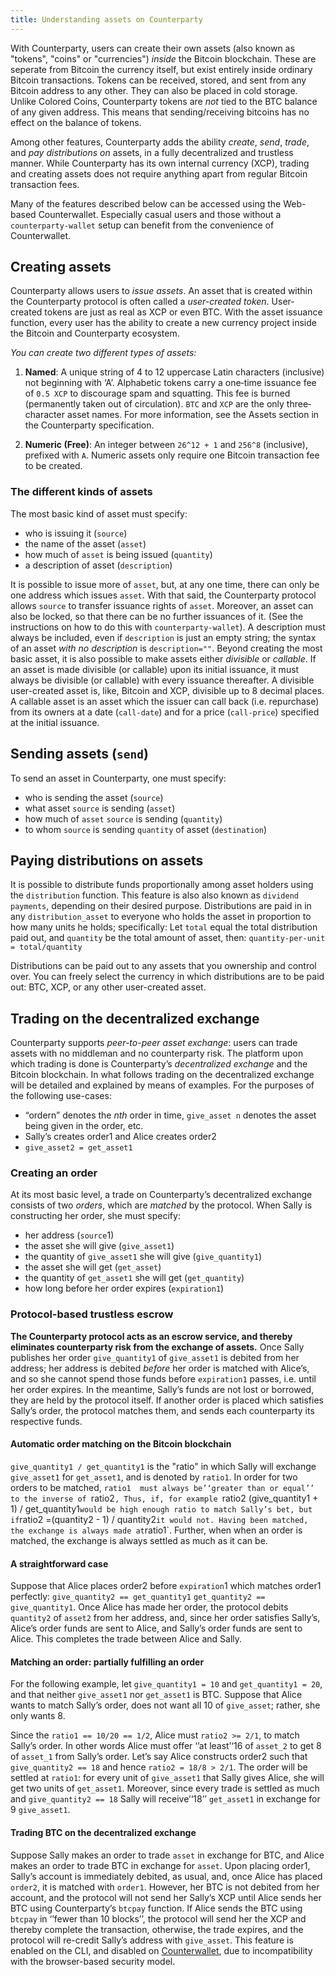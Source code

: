 ```yaml
---
title: Understanding assets on Counterparty
---
```



With Counterparty, users can create their own assets (also known as "tokens", "coins" or "currencies") _inside_ the Bitcoin blockchain. These are seperate from Bitcoin the currency itself, but exist entirely inside ordinary Bitcoin transactions. Tokens can be received, stored, and sent from any Bitcoin address to any other. They can also be placed in cold storage. Unlike Colored Coins, Counterparty tokens are _not_ tied to the BTC balance of any given address. This means that sending/receiving bitcoins has no effect on the balance of tokens.

Among other features, Counterparty adds the ability *create*, *send*, *trade*, and *pay distributions on* assets, in a fully decentralized and trustless manner. While Counterparty has its own internal currency (XCP), trading and creating assets does not require anything apart from regular Bitcoin transaction fees.

Many of the features described below can be accessed using the Web-based Counterwallet. Especially casual users and those without a `counterparty-wallet` setup can benefit from the convenience of Counterwallet.


## Creating assets

Counterparty allows users to *issue assets*. An asset that is created within the Counterparty protocol is often called a *user-created token*. User-created tokens are just as real as XCP or even BTC. With the asset issuance function, every user has the ability to create a new currency project inside the Bitcoin and Counterparty ecosystem.

*You can create two different types of assets:*

1. **Named**: A unique string of 4 to 12 uppercase Latin characters (inclusive) not beginning with ‘A’. Alphabetic tokens carry a one‐time issuance fee of `0.5 XCP` to discourage spam and squatting. This fee is burned (permanently taken out of circulation). `BTC` and `XCP` are the only three‐character asset names. For more information, see the Assets section in the Counterparty specification.

2. **Numeric (Free)**: An integer between `26^12 + 1` and `256^8` (inclusive), prefixed with `A`. Numeric assets only require one Bitcoin transaction fee to be created.

### The different kinds of assets

The most basic kind of asset must specify:

-   who is issuing it (`source`)
-   the name of the asset (`asset`)
-   how much of `asset` is being issued (`quantity`)
-   a description of asset (`description`)

It is possible to issue more of `asset`, but, at any one time, there can only be one address which issues `asset`. With that said, the Counterparty protocol allows `source` to transfer issuance rights of `asset`. Moreover, an asset can also be locked, so that there can be no further issuances of it. (See the instructions on how to do this with `counterparty-wallet`). A description must always be included, even if `description` is just an empty string; the syntax of an asset *with no description* is `description=""`.
Beyond creating the most basic asset, it is also possible to make assets either *divisible* or *callable*. If an asset is made divisible (or callable) upon its initial issuance, it must always be divisible (or callable) with every issuance thereafter. A divisible user-created asset is, like, Bitcoin and XCP, divisible up to 8 decimal places. A callable asset is an asset which the issuer can call back (i.e. repurchase) from its owners at a date (`call-date`) and for a price (`call-price`) specified at the initial issuance.

## Sending assets (`send`)

To send an asset in Counterparty, one must specify:

-   who is sending the asset (`source`)
-   what asset `source` is sending (`asset`)
-   how much of `asset` `source` is sending (`quantity`)
-   to whom `source` is sending `quantity` of asset (`destination`)

## Paying distributions on assets

It is possible to distribute funds proportionally among asset holders using the `distribution` function. This feature is also also known as `dividend payments`, depending on their desired purpose. Distributions are paid in in any `distribution_asset` to everyone who holds the asset in proportion to how many units he holds; specifically: Let `total` equal the total distribution paid out, and `quantity` be the total amount of asset, then: `quantity-per-unit = total/quantity`

Distributions can be paid out to any assets that you ownership and control over. You can freely select the currency in which distributions are to be paid out: BTC, XCP, or any other user-created asset.

## Trading on the decentralized exchange

Counterparty supports *peer-to-peer asset exchange*: users can trade assets with no middleman and no counterparty risk. The platform upon which trading is done is Counterparty’s *decentralized exchange* and the Bitcoin blockchain. In what follows trading on the decentralized exchange will be detailed and explained by means of examples. For the purposes of the following use-cases:

-   “ordern” denotes the *nth* order in time, `give_asset n` denotes
    the asset being given in the order, etc.
-   Sally’s creates order1 and Alice creates order2
-   `give_asset2 = get_asset1`

### Creating an order

At its most basic level, a trade on Counterparty’s decentralized
exchange consists of two *orders*, which are *matched* by the protocol.
When Sally is constructing her order, she must specify:

-   her address (`source`1)
-   the asset she will give (`give_asset1`)
-   the quantity of `give_asset1` she will give (`give_quantity1`)
-   the asset she will get (`get_asset`)
-   the quantity of `get_asset1` she will get (`get_quantity`)
-   how long before her order expires (`expiration1`)

### Protocol-based trustless escrow

**The Counterparty protocol acts as an escrow service, and thereby eliminates counterparty risk from the exchange of assets.** Once Sally publishes her order `give_quantity1` of `give_asset1` is debited from her address; her address is debited *before* her order is matched with Alice’s, and so she cannot spend those funds before `expiration1` passes, i.e. until her order expires. In the meantime, Sally’s funds are not lost or borrowed, they are held by the protocol itself. If another order is placed which satisfies Sally’s order, the protocol matches them, and sends each counterparty its respective funds.

#### Automatic order matching on the Bitcoin blockchain

`give_quantity1 / get_quantity1` is the "ratio" in which Sally will exchange `give_asset1` for `get_asset1`, and is denoted by `ratio1`. In order for two orders to be matched, `ratio1  must always be’‘greater than or equal’’ to the inverse of `ratio2`, Thus, if, for example `ratio2 (give_quantity1 + 1) / get_quantity1` would be high enough ratio to match Sally’s bet, but if `ratio2 =(quantity2 - 1) / quantity2` it would not. Having been matched, the exchange is always made at `ratio1`. Further, when when an order is matched, the exchange is always settled as much as it can be.

#### A straightforward case

Suppose that Alice places order2 before `expiration`1 which matches order1 perfectly: `give_quantity2 == get_quantity1` `get_quantity2 == give_quantity1`. Once Alice has made her order, the protocol debits `quantity2` of `asset2` from her address, and, since her order satisfies Sally’s, Alice’s order funds are sent to Alice, and Sally’s order funds are sent to Alice. This completes the trade between Alice and Sally.

#### Matching an order: partially fulfilling an order

For the following example, let `give_quantity1 = 10` and `get_quantity1 = 20`, and that neither `give_asset1` nor `get_asset1` is BTC. Suppose that Alice wants to match Sally’s order, does not want all 10 of `give_asset`; rather, she only wants 8.

Since the `ratio1 == 10/20 == 1/2`, Alice must `ratio2 >= 2/1`, to match Sally’s order. In other words Alice must offer ‘’at least’‘16 of `asset_2` to get 8 of `asset_1` from Sally’s order. Let’s say Alice constructs order2 such that `give_quantity2 == 18` and hence `ratio2 = 18/8 > 2/1`. The order will be settled at `ratio1`: for every unit of `give_asset1` that Sally gives Alice, she will get two units of `get_asset1`. Moreover, since every trade is settled as much and `give_quantity2 == 18` Sally will receive’‘18’’ `get_asset1` in exchange for 9 `give_asset1`.

#### Trading BTC on the decentralized exchange

Suppose Sally makes an order to trade `asset` in exchange for BTC, and Alice makes an order to trade BTC in exchange for `asset`. Upon placing order1, Sally’s account is immediately debited, as usual, and, once Alice has placed `order2`, it is matched with `order1`. However, her BTC is not debited from her account, and the protocol will not send her Sally’s XCP until Alice sends her BTC using Counterparty’s `btcpay` function. If Alice sends the BTC using `btcpay` in ‘’fewer than 10 blocks’’, the protocol will send her the XCP and thereby complete the transaction, otherwise, the trade expires, and the protocol will re-credit Sally’s address with `give_asset`. This feature is enabled on the CLI, and disabled on [Counterwallet](http://counterwallet.io), due to incompatibility with the browser-based security model.
